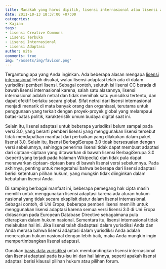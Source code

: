 ```yaml
---
title: Manakah yang harus dipilih, lisensi internasional atau lisensi adaptasi?
date: 2011-10-13 18:37:00 +07:00
categories:
- Kajian
tags:
- Lisensi Creative Commons
- Lisensi Terbuka
- Lisensi Internasional
- Lisensi Adaptasi
author: nita
comments: true
img: "/assets/img/favicon.png"
---
```


Tergantung apa yang Anda inginkan. Ada beberapa alasan mengapa [lisensi internasional](http://creativecommons.or.id/faq/#Apakah_yang_disebut_lisensi_Creative_Commons_internasional_.28.22tanpa_adaptasi.22.29_dan_mengapa_CC_menawarkan_lisensi_.22adaptasi.22.3F) lebih disukai, walau lisensi adaptasi telah ada di dalam yurisdiksi pemberi lisensi. Sebagai contoh, seluruh isi lisensi CC berada di bawah lisensi internasional karena, salah satu alasannya, lisensi internasional adalah netral dan tidak memihak satu yurisdiksi tertentu, dan dapat efektif berlaku secara global. Sifat netral dari lisensi internasional menjadi menarik di mata banyak orang dan organisasi, terutama untuk penggunaan yang terkait dengan proyek-proyek global yang melampaui batas-batas politik, karakteristik umum budaya digital saat ini.

Selain itu, lisensi adaptasi untuk beberapa yurisdiksi belum sampai pada versi 3.0, yang berarti pemberi lisensi yang menggunakan lisensi tersebut tidak mendapatkan manfaat dari perbaikan yang dilakukan dalam paket lisensi 3.0. Selain itu, lisensi BerbagiSerupa 3.0 tidak bersesuaian dengan versi sebelumnya, sehingga penerima lisensi tidak dapat membuat adaptasi dari ciptaan-ciptaan yang ditawarkan di bawah lisensi BerbagiSerupa 3.0 (seperti yang terjadi pada halaman Wikipedia) dan tidak pula dapat menawarkan ciptaan-ciptaan baru di bawah lisensi versi sebelumnya. Pada akhirnya, penting untuk mengetahui bahwa beberapa dari lisensi adaptasi berisi ketentuan pilihan hukum, yang mungkin tidak diinginkan dalam kebutuhan lisensi Anda.

Di samping berbagai manfaat ini, beberapa pemegang hak cipta masih memilih untuk menggunakan lisensi adaptasi karena ada aturan hukum nasional yang tidak secara eksplisit diatur dalam lisensi internasional. Sebagai contoh, di Uni Eropa, beberapa pemberi lisensi memilih untuk menggunakan lisensi adaptasi karena semua versi lisensi 3.0 di Uni Eropa didasarkan pada European Database Directive sebagaimana pula diterapkan dalam hukum nasional. Sementara itu, lisensi internasional tidak melakukan hal ini. Jika lisensi telah diadaptasi dalam yurisdiksi Anda dan Anda merasa bahwa lisensi adaptasi dalam yurisdiksi Anda adalah menerapkan hukum nasional dengan lebih baik, maka Anda mungkin ingin mempertimbangkan lisensi adaptasi.

Gunakan [basis data yurisdiksi](http://creativecommons.or.id/faq/#Dapatkah_saya_menerapkan_lisensi_Creative_Commons_terhadap_data_atau_basis_data.3F) untuk membandingkan lisensi internasional dan lisensi adaptasi pada isu-isu ini dan hal lainnya, seperti apakah lisensi adaptasi berisi klausul pilihan hukum atau pilihan forum.
